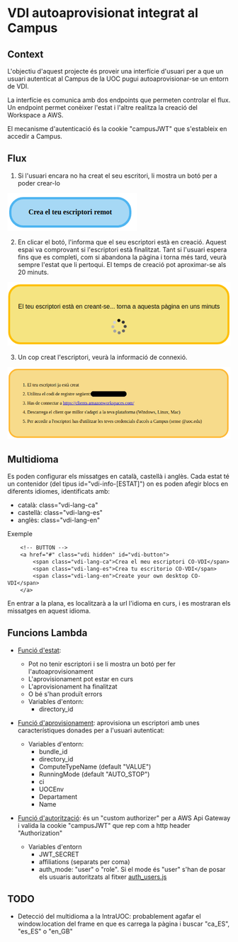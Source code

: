 # VDI autoaprovisionat integrat al Campus

## Context
L'objectiu d'aquest projecte és proveir una interfície d'usuari per a que un usuari autenticat al Campus de la UOC pugui autoaprovisionar-se un entorn de VDI.

La interfície es comunica amb dos endpoints que permeten controlar el flux. Un endpoint permet conèixer l'estat i l'altre realitza la creació del Workspace a AWS.

El mecanisme d'autenticació és la cookie "campusJWT" que s'estableix en accedir a Campus.

## Flux

1. Si l'usuari encara no ha creat el seu escritori, li mostra un botó per a poder crear-lo

![Botó](img/vdi-create.png)

2. En clicar el botó, l'informa que el seu escriptori està en creació. Aquest espai va comprovant si l'escriptori està finalitzat. Tant si l'usuari espera fins que es completi, com si abandona la pàgina i torna més tard, veurà sempre l'estat que li pertoqui. El temps de creació pot aproximar-se als 20 minuts.

![En creació](img/vdi-creating.png)

3. Un cop creat l'escriptori, veurà la informació de connexió.

![Creat](img/vdi-available.png)

## Multidioma
Es poden configurar els missatges en català, castellà i anglès. Cada estat té un contenidor (del tipus id="vdi-info-[ESTAT]") on es poden afegir blocs en diferents idiomes, identificats amb:

* català: class="vdi-lang-ca"
* castellà: class="vdi-lang-es"
* anglès: class="vdi-lang-en"

Exemple

        <!-- BUTTON -->
        <a href="#" class="vdi hidden" id="vdi-button">
            <span class="vdi-lang-ca">Crea el meu escriptori CO-VDI</span>
            <span class="vdi-lang-es">Crea tu escritorio CO-VDI</span>
            <span class="vdi-lang-en">Create your own desktop CO-VDI</span>
        </a>


En entrar a la plana, es localitzarà a la url l'idioma en curs, i es mostraran els missatges en aquest idioma.

## Funcions Lambda 

* [Funció d'estat](aws-lambda/src/check-provisioner.js):
    * Pot no tenir escriptori i se li mostra un botó per fer l'autoaprovisionament
    * L'aprovisionament pot estar en curs
    * L'aprovisionament ha finalitzat
    * O bé s'han produït errors
    * Variables d'entorn:
        * directory_id

* [Funció d'aprovisionament](aws-lambda/src/provisioner.js): aprovisiona un escriptori amb unes característiques donades per a l'usuari autenticat:
    * Variables d'entorn:
        * bundle_id
        * directory_id
        * ComputeTypeName (default "VALUE")
        * RunningMode (default "AUTO_STOP")
        * ci
        * UOCEnv
        * Departament
        * Name

* [Funció d'autorització](aws-lambda/src/auth.js): és un "custom authorizer" per a AWS Api Gateway i valida la cookie "campusJWT" que rep com a http header "Authorization"
    * Variables d'entorn
        * JWT_SECRET
        * affiliations (separats per coma)
        * auth_mode: "user" o "role". Si el mode és "user" s'han de posar els usuaris autoritzats al fitxer [auth_users.js](aws-lambda/src/auth_users.js)

## TODO
* Detecció del multidioma a la IntraUOC: probablement agafar el window.location del frame en que es carrega la pàgina i buscar "ca_ES", "es_ES" o "en_GB"
